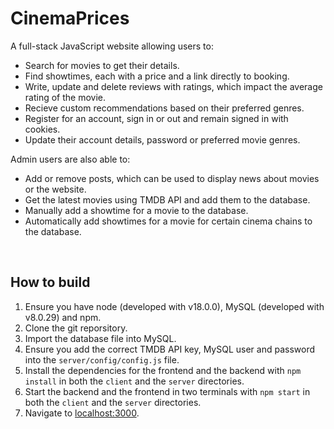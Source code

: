 # CinemaPrices

A full-stack JavaScript website allowing users to:

- Search for movies to get their details.
- Find showtimes, each with a price and a link directly to booking.
- Write, update and delete reviews with ratings, which impact the average rating of the movie.
- Recieve custom recommendations based on their preferred genres.
- Register for an account, sign in or out and remain signed in with cookies.
- Update their account details, password or preferred movie genres.

Admin users are also able to:

- Add or remove posts, which can be used to display news about movies or the website.
- Get the latest movies using TMDB API and add them to the database.
- Manually add a showtime for a movie to the database.
- Automatically add showtimes for a movie for certain cinema chains to the database.
<br/>

## How to build

1. Ensure you have node (developed with v18.0.0), MySQL (developed with v8.0.29) and npm.
2. Clone the git reporsitory.
3. Import the database file into MySQL.
4. Ensure you add the correct TMDB API key, MySQL user and password into the `server/config/config.js` file.
5. Install the dependencies for the frontend and the backend with `npm install` in both the `client` and the `server` directories.
6. Start the backend and the frontend in two terminals with `npm start` in both the `client` and the `server` directories.
7. Navigate to [localhost:3000](localhost:3000).
